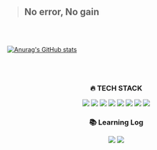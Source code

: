 
> ## No error, No gain
<br>
<br>

[![Anurag's GitHub stats](https://github-readme-stats.vercel.app/api?username=xangjong)](https://github.com/xangjong/github-readme-stats)

<br>
<br>

<div align="center">
<h3><b>🔥 TECH STACK</b></h3>
<img src="https://img.shields.io/badge/JAVA-007396?style=for-the-badge&logo=JAVA&logoColor=white">
<img src="https://img.shields.io/badge/SPRING-6DB33F?style=for-the-badge&logo=SPRING&logoColor=white">
<img src="https://img.shields.io/badge/SPRINGBOOT-6DB33F?style=for-the-badge&logo=SPRINGBOOT&logoColor=white">
<img src="https://img.shields.io/badge/MYSQL-4479A1?style=for-the-badge&logo=MYSQL&logoColor=white">

<img src="https://img.shields.io/badge/HTML5-E34F26?style=for-the-badge&logo=MYSQL&logoColor=white">
<img src="https://img.shields.io/badge/CSS3-1572B6?style=for-the-badge&logo=CSS3&logoColor=white">
<img src="https://img.shields.io/badge/JAVASCRIPT-F7DF1E?style=for-the-badge&logo=JAVASCRIPT&logoColor=white">

<img src="https://img.shields.io/badge/GITHUB-181717?style=for-the-badge&logo=GITHUB&logoColor=white">

<br>

<h3><b>📚 Learning Log</b></h3>
<a href="https://abit.ly/eg0t9t" target="_blank">
<img src="https://img.shields.io/badge/NOTION-000000?style=for-the-badge&logo=NOTION&logoColor=white"></a>
<a href="https://velog.io/@xangj0ng" target="_blank" ><img src="https://img.shields.io/badge/VELOG-20C997?style=for-the-badge&logo=VELOG&logoColor=white"></a>

</div>
<!--
**xangjong/xangjong** is a ✨ _special_ ✨ repository because its `README.md` (this file) appears on your GitHub profile.

Here are some ideas to get you started:

- 🔭 I’m currently working on ...
- 🌱 I’m currently learning ...
- 👯 I’m looking to collaborate on ...
- 🤔 I’m looking for help with ...
- 💬 Ask me about ...
- 📫 How to reach me: ...
- 😄 Pronouns: ...
- ⚡ Fun fact: ...
-->
